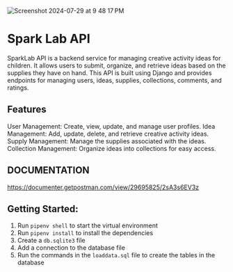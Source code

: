 
![Screenshot 2024-07-29 at 9 48 17 PM](https://github.com/user-attachments/assets/da23fe71-04dd-408c-a652-73de1dac5f74)

# Spark Lab API

SparkLab API is a backend service for managing creative activity ideas for children. It allows users to submit, organize, and retrieve ideas based on the supplies they have on hand. This API is built using Django and provides endpoints for managing users, ideas, supplies, collections, comments, and ratings.

## Features
User Management: Create, view, update, and manage user profiles.
Idea Management: Add, update, delete, and retrieve creative activity ideas.
Supply Management: Manage the supplies associated with the ideas.
Collection Management: Organize ideas into collections for easy access.

## DOCUMENTATION
https://documenter.getpostman.com/view/29695825/2sA3s6EV3z

## Getting Started:
1. Run `pipenv shell` to start the virtual environment
1. Run `pipenv install` to install the dependencies
1. Create a `db.sqlite3` file
1. Add a connection to the database file
1. Run the commands in the `loaddata.sql` file to create the tables in the database
<!-- TODO: As more of the project is filled in add the other steps to get this project running -->

